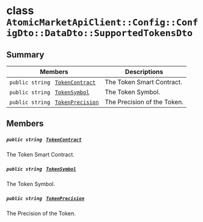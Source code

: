 # class `AtomicMarketApiClient::Config::ConfigDto::DataDto::SupportedTokensDto` 

## Summary

 Members                                | Descriptions                                
----------------------------------------|---------------------------------------------
`public string ` [`TokenContract`](#class_atomic_market_api_client_1_1_config_1_1_config_dto_1_1_data_dto_1_1_supported_tokens_dto_1a60296df624437b2197677dbab4480131) | The Token Smart Contract.
`public string ` [`TokenSymbol`](#class_atomic_market_api_client_1_1_config_1_1_config_dto_1_1_data_dto_1_1_supported_tokens_dto_1ac419f589d08baa34f7be58d065aa4a88) | The Token Symbol.
`public string ` [`TokenPrecision`](#class_atomic_market_api_client_1_1_config_1_1_config_dto_1_1_data_dto_1_1_supported_tokens_dto_1a491e9a6b984b4ee8a1891f61f094352c) | The Precision of the Token.

## Members

##### `public string ` [`TokenContract`](#class_atomic_market_api_client_1_1_config_1_1_config_dto_1_1_data_dto_1_1_supported_tokens_dto_1a60296df624437b2197677dbab4480131) 

The Token Smart Contract.

##### `public string ` [`TokenSymbol`](#class_atomic_market_api_client_1_1_config_1_1_config_dto_1_1_data_dto_1_1_supported_tokens_dto_1ac419f589d08baa34f7be58d065aa4a88) 

The Token Symbol.

##### `public string ` [`TokenPrecision`](#class_atomic_market_api_client_1_1_config_1_1_config_dto_1_1_data_dto_1_1_supported_tokens_dto_1a491e9a6b984b4ee8a1891f61f094352c) 

The Precision of the Token.

